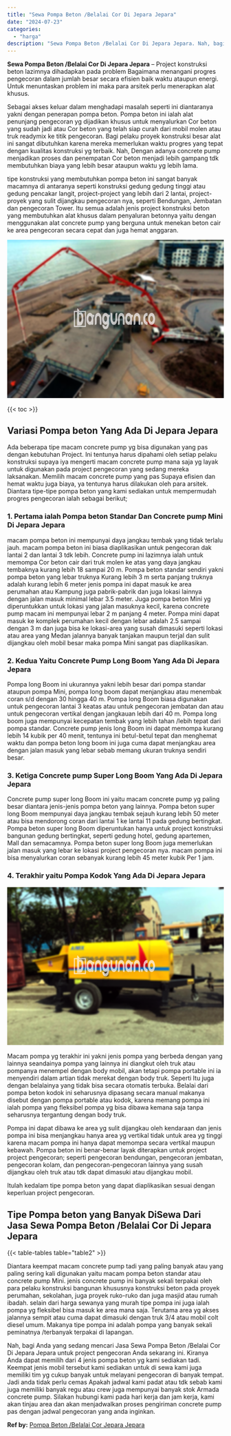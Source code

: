 ```yaml
---
title: "Sewa Pompa Beton /Belalai Cor Di Jepara Jepara"
date: "2024-07-23"
categories: 
  - "harga"
description: "Sewa Pompa Beton /Belalai Cor Di Jepara Jepara. Nah, bagi Anda yang sedang mencari Jasa Sewa Pompa Beton /Belalai Cor Di Jepara Jepara untuk project pengecor..."
---
```


**Sewa Pompa Beton /Belalai Cor Di Jepara Jepara** – Project konstruksi beton lazimnya dihadapkan pada problem Bagaimana menangani progres pengecoran dalam jumlah besar secara efisien baik waktu ataupun energi. Untuk menuntaskan problem ini maka para arsitek perlu menerapkan alat khusus.

Sebagai akses keluar dalam menghadapi masalah seperti ini diantaranya yakni dengan penerapan pompa beton. Pompa beton ini ialah alat penunjang pengecoran yg dijadikan khusus untuk menyalurkan Cor beton yang sudah jadi atau Cor beton yang telah siap curah dari mobil molen atau truk readymix ke titik pengecoran. Bagi pelaku proyek konstruksi besar alat ini sangat dibutuhkan karena mereka memerlukan waktu progres yang tepat dengan kualitas konstruksi yg terbaik. Nah, Dengan adanya concrete pump menjadikan proses dan penempatan Cor beton menjadi lebih gampang tdk membutuhkan biaya yang lebih besar ataupun waktu yg lebih lama.

tipe konstruksi yang membutuhkan pompa beton ini sangat banyak macamnya di antaranya seperti konstruksi gedung gedung tinggi atau gedung pencakar langit, project-project yang lebih dari 2 lantai, project-proyek yang sulit dijangkau pengecoran nya, seperti Bendungan, Jembatan dan pengecoran Tower. Itu semua adalah jenis project konstruksi beton yang membutuhkan alat khusus dalam penyaluran betonnya yaitu dengan menggunakan alat concrete pump yang berguna untuk menekan beton cair ke area pengecoran secara cepat dan juga hemat anggaran.

![Sewa Pompa Beton /Belalai Cor Di Jepara Jepara](/images/sewa-concrete-pump-36.png)

{{< toc >}}

## Variasi Pompa beton Yang Ada Di Jepara Jepara

Ada beberapa tipe macam concrete pump yg bisa digunakan yang pas dengan kebutuhan Project. Ini tentunya harus dipahami oleh setiap pelaku konstruksi supaya iya mengerti macam concrete pump mana saja yg layak untuk digunakan pada project pengecoran yang sedang mereka laksanakan. Memilih macam concrete pump yang pas Supaya efisien dan hemat waktu juga biaya, ya tentunya harus dilakukan oleh para arsitek. Diantara tipe-tipe pompa beton yang kami sediakan untuk mempermudah progres pengecoran ialah sebagai berikut;

### 1\. Pertama ialah Pompa beton Standar Dan Concrete pump Mini Di Jepara Jepara

macam pompa beton ini mempunyai daya jangkau tembak yang tidak terlalu jauh. macam pompa beton ini biasa diaplikasikan untuk pengecoran dak lantai 2 dan lantai 3 tdk lebih. Concrete pump ini lazimnya ialah untuk memompa Cor beton cair dari truk molen ke atas yang daya jangkau tembaknya kurang lebih 18 sampai 20 m. Pompa beton standar sendiri yakni pompa beton yang lebar truknya Kurang lebih 3 m serta panjang truknya adalah kurang lebih 6 meter jenis pompa ini dapat masuk ke area perumahan atau Kampung juga pabrik-pabrik dan juga lokasi lainnya dengan jalan masuk minimal lebar 3.5 meter. Juga pompa beton Mini yg diperuntukkan untuk lokasi yang jalan masuknya kecil, karena concrete pump macam ini mempunyai lebar 2 m panjang 4 meter. Pompa mini dapat masuk ke komplek perumahan kecil dengan lebar adalah 2.5 sampai dengan 3 m dan juga bisa ke lokasi-area yang susah dimasuki seperti lokasi atau area yang Medan jalannya banyak tanjakan maupun terjal dan sulit dijangkau oleh mobil besar maka pompa Mini sangat pas diaplikasikan.

### 2\. Kedua Yaitu Concrete Pump Long Boom Yang Ada Di Jepara Jepara

Pompa long Boom ini ukurannya yakni lebih besar dari pompa standar ataupun pompa Mini, pompa long boom dapat menjangkau atau menembak coran s/d dengan 30 hingga 40 m. Pompa long Boom biasa digunakan untuk pengecoran lantai 3 keatas atau untuk pengecoran jembatan dan atau untuk pengecoran vertikal dengan jangkauan lebih dari 40 m. Pompa long boom juga mempunyai kecepatan tembak yang lebih tahan /lebih tepat dari pompa standar. Concrete pump jenis long Boom ini dapat memompa kurang lebih 14 kubik per 40 menit, tentunya ini betul-betul tepat dan menghemat waktu dan pompa beton long boom ini juga cuma dapat menjangkau area dengan jalan masuk yang lebar sebab memang ukuran truknya sendiri besar.

### 3\. Ketiga Concrete pump Super Long Boom Yang Ada Di Jepara Jepara

Concrete pump super long Boom ini yaitu macam concrete pump yg paling besar diantara jenis-jenis pompa beton yang lainnya. Pompa beton super long Boom mempunyai daya jangkau tembak sejauh kurang lebih 50 meter atau bisa mendorong coran dari lantai 1 ke lantai 11 pada gedung bertingkat. Pompa beton super long Boom diperuntukan hanya untuk project konstruksi bangunan gedung bertingkat, seperti gedung hotel, gedung apartemen, Mall dan semacamnya. Pompa beton super long Boom juga memerlukan jalan masuk yang lebar ke lokasi project pengecoran nya. macam pompa ini bisa menyalurkan coran sebanyak kurang lebih 45 meter kubik Per 1 jam.

### 4\. Terakhir yaitu Pompa Kodok Yang Ada Di Jepara Jepara

![Sewa Pompa Beton /Belalai Cor Di Jepara Jepara](/images/sewa-concrete-pump-02.png)

Macam pompa yg terakhir ini yakni jenis pompa yang berbeda dengan yang lainnya seandainya pompa yang lainnya ini diangkut oleh truk atau pompanya menempel dengan body mobil, akan tetapi pompa portable ini ia menyendiri dalam artian tidak merekat dengan body truk. Seperti Itu juga dengan belalainya yang tidak bisa secara otomatis terbuka. Belalai dari pompa beton kodok ini seharusnya dipasang secara manual makanya disebut dengan pompa portable atau kodok, karena memang pompa ini ialah pompa yang fleksibel pompa yg bisa dibawa kemana saja tanpa seharusnya tergantung dengan body truk.

Pompa ini dapat dibawa ke area yg sulit dijangkau oleh kendaraan dan jenis pompa ini bisa menjangkau hanya area yg vertikal tidak untuk area yg tinggi karena macam pompa ini hanya dapat memompa secara vertikal maupun kebawah. Pompa beton ini benar-benar layak diterapkan untuk project project pengecoran; seperti pengecoran bendungan, pengecoran jembatan, pengecoran kolam, dan pengecoran-pengecoran lainnya yang susah dijangkau oleh truk atau tdk dapat dimasuki atau dijangkau mobil.

Itulah kedalam tipe pompa beton yang dapat diaplikasikan sesuai dengan keperluan project pengecoran.

## Tipe Pompa beton yang Banyak DiSewa Dari Jasa Sewa Pompa Beton /Belalai Cor Di Jepara Jepara

{{< table-tables table="table2" >}}

Diantara keempat macam concrete pump tadi yang paling banyak atau yang paling sering kali digunakan yaitu macam pompa beton standar atau concrete pump Mini. jenis concrete pump ini banyak sekali terpakai oleh para pelaku konstruksi bangunan khususnya konstruksi beton pada proyek perumahan, sekolahan, juga proyek ruko-ruko dan juga masjid atau rumah ibadah. selain dari harga sewanya yang murah tipe pompa ini juga ialah pompa yg fleksibel bisa masuk ke area mana saja. Terutama area yg akses jalannya sempit atau cuma dapat dimasuki dengan truk 3/4 atau mobil colt diesel umum. Makanya tipe pompa ini adalah pompa yang banyak sekali peminatnya /terbanyak terpakai di lapangan.

Nah, bagi Anda yang sedang mencari Jasa Sewa Pompa Beton /Belalai Cor Di Jepara Jepara untuk project pengecoran Anda sekarang ini. Kiranya Anda dapat memilih dari 4 jenis pompa beton yg kami sediakan tadi. Keempat jenis mobil tersebut kami sediakan untuk di sewa kami juga memiliki tim yg cukup banyak untuk melayani pengecoran di banyak tempat. Jadi anda tidak perlu cemas Apakah jadwal kami padat atau tdk sebab kami juga memiliki banyak regu atau crew juga mempunyai banyak stok Armada concrete pump. Silakan hubungi kami pada hari kerja dan jam kerja, kami akan tinjau area dan akan menjadwalkan proses pengiriman concrete pump pas dengan jadwal pengecoran yang anda inginkan.

**Ref by:** [Pompa Beton /Belalai Cor Jepara Jepara](https://id.wikipedia.org/wiki/Pompa)
